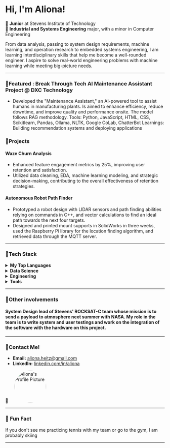 # Hi, I'm Aliona!

🪻 **Junior** at Stevens Institute of Technology  
🪻 **Industrial and Systems Engineering** major, with a minor in Computer Engineering 

From data analysis, passing to system design requirements, machine learning, and operation research to embedded systems engineering, I am learning interdisciplinary skills that help me become a well-rounded engineer. I aspire to solve real-world engineering problems with machine learning while meeting big-picture needs.

---

### 🫧Featured : Break Through Tech AI Maintenance Assistant Project @ DXC Technology
- Developed the "Maintenance Assistant," an AI-powered tool to assist humans in manufacturing plants. Is aimed to enhance efficiency, reduce downtime, and improve quality and performance onsite. The model follows RAG methodology. 
Tools: Python, JavaScript, HTML, CSS, Scikitlearn, Pandas, Ollama, NLTK, Google CoLab, ChatterBot
Learnings: Building recommendation systems and deploying applications


### 🫧Projects
#### Waze Churn Analysis
- Enhanced feature engagement metrics by 25%, improving user retention and satisfaction.
- Utilized data cleaning, EDA, machine learning modeling, and strategic decision-making, contributing to the overall effectiveness of retention strategies.


#### Autonomous Robot Path Finder 
- Prototyped a robot design with LIDAR sensors and path finding abilities relying on commands in C++, and vector calculations to find an ideal path towards the next four targets.
- Designed and printed mount supports in SolidWorks in three weeks, used the Raspberry Pi library for the location finding algorithm, and retrieved data through  the MQTT server.

---

### 🫧Tech Stack

<details>
<summary><b>My Top Languages</b></summary>
Python, C++ SQL
</details>
<details>
<summary><b>Data Science</b></summary>
Pandas, NumPy, scikit-learn, TensorFlow
</details>
<details>
<summary><b>Engineering</b></summary>
SolidWorks(CAD), sIMULINK, AnyLogic, RasberryPi/C++
</details>
</details>
<details>
<summary><b>Tools</b></summary>
Jupyter Notebooks, Google Colab, Git, GitHub, Excel

</details>
 
---
### 🫧Other involvements
####  System Design lead of  Stevens' ROCKSAT-C team whose mission is to send a payload to atmosphere next summer with NASA. My role in the team is to write system and user testings and work on the integration of the software with the hardware on this project. 
---
### 🫧Contact Me!
- **Email:** [aliona.heitz@gmail.com](mailto:aliona.heitz@gmail.com)
- **LinkedIn:** [linkedin.com/in/aliona](https://www.linkedin.com/in/aliona-h/)



📎<img src="https://media.licdn.com/dms/image/v2/D4E03AQE5Mpwi76gA8w/profile-displayphoto-shrink_800_800/profile-displayphoto-shrink_800_800/0/1702271144415?e=1738800000&v=beta&t=D-_tSMucQKO1p6UAtYZv9Cyxcu7p-79AHxzqWcNoPEg" alt="Aliona's Profile Picture" style="width:100px; height:100px; border-radius:50%; object-fit:cover; margin-left:20px;">

---

### 🪻 Fun Fact

If you don't see me practicing tennis with my team or go to the gym, I am probably skiing

---
